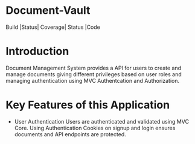 # Document-Vault
Build |Status| Coverage| Status |Code

# Introduction
Document Management System provides a API for users to create and manage documents giving different privileges based on user roles and managing authentication using MVC Authentcation and Authorization.

# Key Features of this Application
* User Authentication Users are authenticated and validated using MVC Core. Using Authentication Cookies on signup and login ensures documents and API endpoints are protected.

